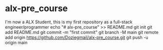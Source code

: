 # alx-pre_course
I'm now a ALX Student, this is my first repository as a full-stack engineer/programmer
echo "# alx-pre_course" >> README.md
git init
git add README.md
git commit -m "first commit"
git branch -M main
git remote add origin https://github.com/Doziegmail/alx-pre_course.git
git push -u origin main
